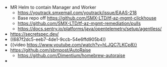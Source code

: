 - MR Helm to contain Manager and Worker
	- https://youtrack.smxemail.com/youtrack/issue/EAAS-218
	- Base repo off https://github.com/SMX-LTD/tf-az-mgmt-clickhouse
	- https://github.com/SMX-LTD/tf-az-mgmt-remediation/pulls
	- https://docs.sentry.io/platforms/java/opentelemetry/setup/agentless/
- https://secretspec.dev/
- ((687f2dc5-eeb7-4de1-9ccb-54e6ffd905b4))
- {{video https://www.youtube.com/watch?v=hLJQC7LKCp8}}
- https://github.com/sbmpost/AutoRaise
	- https://github.com/Dimentium/homebrew-autoraise
-